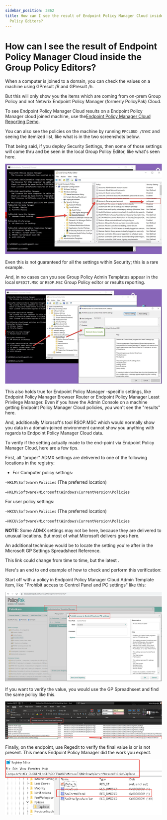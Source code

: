 ```yaml
---
sidebar_position: 3862
title: How can I see the result of Endpoint Policy Manager Cloud inside the Group
  Policy Editors?
---
```


# How can I see the result of Endpoint Policy Manager Cloud inside the Group Policy Editors?

When a computer is joined to a domain, you can check the values on a machine using GPresult /R and GPresult /h.

But this will only show you the items which are coming from on-prem Group Policy and not Netwrix Endpoint Policy Manager (formerly PolicyPak) Cloud.

To see Endpoint Policy Manager Cloud results on a Endpoint Policy Manager cloud joined machine, use the[Endpoint Policy Manager Cloud Reporting Demo](../../Video/Cloud/Reports).

You can also see the policies on the machine by running `PPCLOUD /SYNC` and seeing the itemized list, like what is in the two screenshots below.

That being said, if you deploy Security Settings, then some of those settings will come thru and be seen in the local Group Policy Editor, like what's seen here.

![](../../../../../../static/images/PolicyPak/Content/Resources/Images/Troubleshooting/Cloud/611_1_hf-935-img-01.jpg)

Even this is not guaranteed for all the settings within Security; this is a rare example.

And, in no cases can you see Group Policy Admin Templates appear in the local `GPEDIT.MSC` or `RSOP.MSC` Group Policy editor or results reporting.

![](../../../../../../static/images/PolicyPak/Content/Resources/Images/Troubleshooting/Cloud/611_3_hf-935-img-02.jpg)

This also holds true for Endpoint Policy Manager -specific settings, like Endpoint Policy Manager Browser Router or Endpoint Policy Manager Least Privilege Manager. Even if you have the Admin Console on a machine getting Endpoint Policy Manager Cloud policies, you won't see the "results" here.

And, additionally Microsoft's tool RSOP.MSC which would normally show you data in a domain-joined environment cannot show you anything with regards to Endpoint Policy Manager Cloud data.

To verify if the setting actually made to the end-point via Endpoint Policy Manager Cloud, here are a few tips.

First, all "proper" ADMX settings are delivered to one of the following locations in the registry:

- For Computer policy settings:

`–HKLM\Software\Policies` (The preferred location)

`–HKLM\Software\Microsoft\Windows\CurrentVersion\Policies`

For user policy settings:

`–HKCU\Software\Policies` (The preferred location)

`–HKCU\Software\Microsoft\Windows\CurrentVersion\Policies`

**NOTE:** Some ADMX settings may not be here, because they are delivered to unusual locations. But most of what Microsoft delivers goes here.

An additional technique would be to locate the setting you're after in the Microsoft GP Settings Spreadsheet Reference.

This link could change from time to time, but the latest .

Here's an end to end example of how to check and perform this verification:

Start off with a policy in Endpoint Policy Manager Cloud Admin Template item, like "Prohibit access to Control Panel and PC settings" like this:

![](../../../../../../static/images/PolicyPak/Content/Resources/Images/Troubleshooting/Cloud/611_5_image-20200923174350-1.png)

If you want to verify the value, you would use the GP Spreadhseet and find the same policy like this.

![](../../../../../../static/images/PolicyPak/Content/Resources/Images/Troubleshooting/Cloud/611_6_image-20200923150026-2.png)

Finally, on the endpoint, use Regedit to verify the final value is or is not present. This means Endpoint Policy Manager did the work you expect.

![](../../../../../../static/images/PolicyPak/Content/Resources/Images/Troubleshooting/Cloud/611_7_image-20200923152313-3.png)